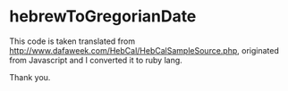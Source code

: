 # hebrewToGregorianDate
This code is taken translated from http://www.dafaweek.com/HebCal/HebCalSampleSource.php, originated from Javascript and I converted it to ruby lang.

Thank you.

